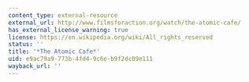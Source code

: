 ```yaml
---
content_type: external-resource
external_url: http://www.filmsforaction.org/watch/the-atomic-cafe/
has_external_license_warning: true
license: https://en.wikipedia.org/wiki/All_rights_reserved
status: ''
title: '*The Atomic Cafe*'
uid: e9ac79a9-773b-4fd4-9c6e-b9f2dc09e111
wayback_url: ''
---
```

